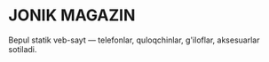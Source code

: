# JONIK MAGAZIN

Bepul statik veb-sayt — telefonlar, quloqchinlar, g'iloflar, aksesuarlar sotiladi.
